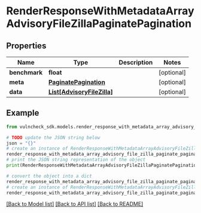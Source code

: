 # RenderResponseWithMetadataArrayAdvisoryFileZillaPaginatePagination


## Properties

Name | Type | Description | Notes
------------ | ------------- | ------------- | -------------
**benchmark** | **float** |  | [optional] 
**meta** | [**PaginatePagination**](PaginatePagination.md) |  | [optional] 
**data** | [**List[AdvisoryFileZilla]**](AdvisoryFileZilla.md) |  | [optional] 

## Example

```python
from vulncheck_sdk.models.render_response_with_metadata_array_advisory_file_zilla_paginate_pagination import RenderResponseWithMetadataArrayAdvisoryFileZillaPaginatePagination

# TODO update the JSON string below
json = "{}"
# create an instance of RenderResponseWithMetadataArrayAdvisoryFileZillaPaginatePagination from a JSON string
render_response_with_metadata_array_advisory_file_zilla_paginate_pagination_instance = RenderResponseWithMetadataArrayAdvisoryFileZillaPaginatePagination.from_json(json)
# print the JSON string representation of the object
print(RenderResponseWithMetadataArrayAdvisoryFileZillaPaginatePagination.to_json())

# convert the object into a dict
render_response_with_metadata_array_advisory_file_zilla_paginate_pagination_dict = render_response_with_metadata_array_advisory_file_zilla_paginate_pagination_instance.to_dict()
# create an instance of RenderResponseWithMetadataArrayAdvisoryFileZillaPaginatePagination from a dict
render_response_with_metadata_array_advisory_file_zilla_paginate_pagination_from_dict = RenderResponseWithMetadataArrayAdvisoryFileZillaPaginatePagination.from_dict(render_response_with_metadata_array_advisory_file_zilla_paginate_pagination_dict)
```
[[Back to Model list]](../README.md#documentation-for-models) [[Back to API list]](../README.md#documentation-for-api-endpoints) [[Back to README]](../README.md)


